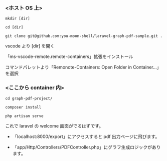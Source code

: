### <ホスト OS 上>

`mkdir [dir]`

`cd [dir]`

`git clone git@github.com:you-moon-shell/laravel-graph-pdf-sample.git .`

vscode より [dir] を開く

「ms-vscode-remote.remote-containers」拡張をインストール

コマンドパレットより「Remonote-Containers: Open Folder in Container…」を選択

### <ここから container 内>

`cd graph-pdf-project/`

`composer install`

`php artisan serve`

これで laravel の welcome 画面がでるはずです。

- 「localhost:8000/export」にアクセスすると pdf 出力ページに飛びます。

- 「app/Http/Controllers/PDFController.php」にグラフ生成ロジックがあります。
